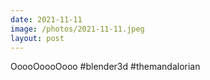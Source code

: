 ```yaml
---
date: 2021-11-11
image: /photos/2021-11-11.jpeg
layout: post
---
```


OoooOoooOooo #blender3d #themandalorian
